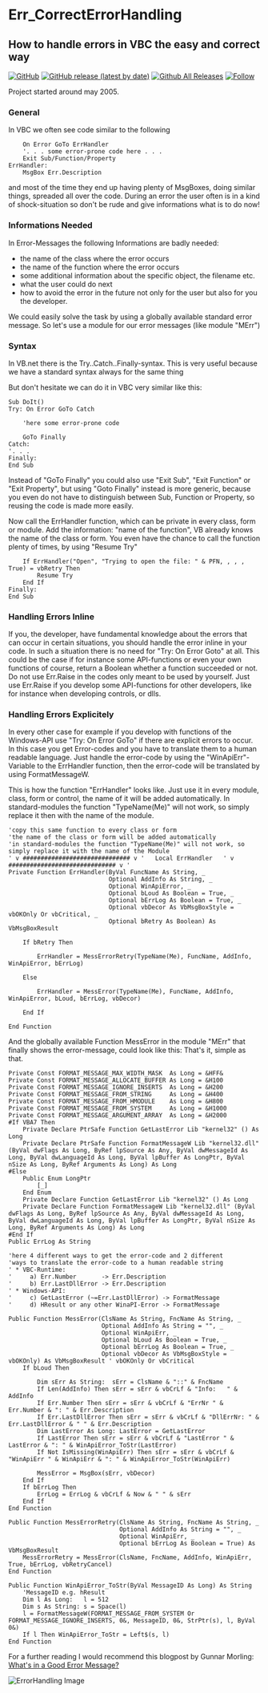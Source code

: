 # Err_CorrectErrorHandling  
## How to handle errors in VBC the easy and correct way  

[![GitHub](https://img.shields.io/github/license/OlimilO1402/Err_CorrectErrorHandling?style=plastic)](https://github.com/OlimilO1402/Err_CorrectErrorHandling/blob/master/LICENSE) 
[![GitHub release (latest by date)](https://img.shields.io/github/v/release/OlimilO1402/Err_CorrectErrorHandling?style=plastic)](https://github.com/OlimilO1402/Err_CorrectErrorHandling/releases/latest)
[![Github All Releases](https://img.shields.io/github/downloads/OlimilO1402/Err_CorrectErrorHandling/total.svg)](https://github.com/OlimilO1402/Err_CorrectErrorHandling/releases/download/v1.0.15/ErrorHandling_v1.0.15.zip)
[![Follow](https://img.shields.io/github/followers/OlimilO1402.svg?style=social&label=Follow&maxAge=2592000)](https://github.com/OlimilO1402/Err_CorrectErrorHandling/watchers)

Project started around may 2005.  

### General

In VBC we often see code similar to the following
```vba
    On Error GoTo ErrHandler
    '. . . some error-prone code here . . .
    Exit Sub/Function/Property
ErrHandler:
    MsgBox Err.Description
```

and most of the time they end up having plenty of MsgBoxes, doing similar things, spreaded all 
over the code. During an error the user often is in a kind of shock-situation so don't be rude 
and give informations what is to do now!

### Informations Needed

In Error-Messages the following Informations are badly needed:
 * the name of the class where the error occurs
 * the name of the function where the error occurs
 * some additional information about the specific object, the filename etc.
 * what the user could do next
 * how to avoid the error in the future
not only for the user but also for you the developer.

We could easily solve the task by using a globally available standard error message.
So let's use a module for our error messages (like module "MErr")

### Syntax

In VB.net there is the Try..Catch..Finally-syntax.
This is very useful because we have a standard syntax always for the same thing

But don't hesitate we can do it in VBC very similar like this:
```vba
Sub DoIt()
Try: On Error GoTo Catch
    
	'here some error-prone code 
	
	GoTo Finally
Catch:
'. . .
Finally:
End Sub
```

Instead of "GoTo Finally" you could also use "Exit Sub", "Exit Function" or "Exit Property",
but using "Goto Finally" instead is more generic, because you even do not have to distinguish 
between Sub, Function or Property, so reusing the code is made more easily.

Now call the ErrHandler function, which can be private in every class, form or module.
Add the information: "name of the function", VB already knows the name of the class or form.
You even have the chance to call the function plenty of times, by using "Resume Try"
```vba
    If ErrHandler("Open", "Trying to open the file: " & PFN, , , , True) = vbRetry Then
        Resume Try
    End If
Finally:
End Sub
```

### Handling Errors Inline

If you, the developer, have fundamental knowledge about the errors that can occur in certain 
situations, you should handle the error inline in your code. In such a situation there is no 
need for "Try: On Error Goto" at all. This could be the case if for instance some API-functions or
even your own functions of course, return a Boolean whether a function succeeded or not. 
Do not use Err.Raise in the codes only meant to be used by yourself. 
Just use Err.Raise if you develop some API-functions for other developers, like for instance 
when developing controls, or dlls.

### Handling Errors Explicitely

In every other case for example if you develop with functions of the Windows-API use 
"Try: On Error GoTo" if there are explicit errors to occur.
In this case you get Error-codes and you have to translate them to a human readable language.
Just handle the error-code by using the "WinApiErr"-Variable to the ErrHandler function, then 
the error-code will be translated by using FormatMessageW.

This is how the function "ErrHandler" looks like. Just use it in every module, class, form or 
control, the name of it will be added automatically. 
In standard-modules the function "TypeName(Me)" will not work, so simply replace it then with 
the name of the module.

```vba
'copy this same function to every class or form
'the name of the class or form will be added automatically
'in standard-modules the function "TypeName(Me)" will not work, so simply replace it with the name of the Module
' v ############################## v '   Local ErrHandler   ' v ############################## v '
Private Function ErrHandler(ByVal FuncName As String, _
                            Optional AddInfo As String, _
                            Optional WinApiError, _
                            Optional bLoud As Boolean = True, _
                            Optional bErrLog As Boolean = True, _
                            Optional vbDecor As VbMsgBoxStyle = vbOKOnly Or vbCritical, _
                            Optional bRetry As Boolean) As VbMsgBoxResult
    
    If bRetry Then
        
        ErrHandler = MessErrorRetry(TypeName(Me), FuncName, AddInfo, WinApiError, bErrLog)
        
    Else
        
        ErrHandler = MessError(TypeName(Me), FuncName, AddInfo, WinApiError, bLoud, bErrLog, vbDecor)
        
    End If
    
End Function
```

And the globally available Function MessError in the module "MErr" that finally shows the error-message, could look like this:
That's it, simple as that.

```vba
Private Const FORMAT_MESSAGE_MAX_WIDTH_MASK  As Long = &HFF&
Private Const FORMAT_MESSAGE_ALLOCATE_BUFFER As Long = &H100
Private Const FORMAT_MESSAGE_IGNORE_INSERTS  As Long = &H200
Private Const FORMAT_MESSAGE_FROM_STRING     As Long = &H400
Private Const FORMAT_MESSAGE_FROM_HMODULE    As Long = &H800
Private Const FORMAT_MESSAGE_FROM_SYSTEM     As Long = &H1000
Private Const FORMAT_MESSAGE_ARGUMENT_ARRAY  As Long = &H2000
#If VBA7 Then
    Private Declare PtrSafe Function GetLastError Lib "kernel32" () As Long
    Private Declare PtrSafe Function FormatMessageW Lib "kernel32.dll" (ByVal dwFlags As Long, ByRef lpSource As Any, ByVal dwMessageId As Long, ByVal dwLanguageId As Long, ByVal lpBuffer As LongPtr, ByVal nSize As Long, ByRef Arguments As Long) As Long
#Else
    Public Enum LongPtr
        [_]
    End Enum
    Private Declare Function GetLastError Lib "kernel32" () As Long
    Private Declare Function FormatMessageW Lib "kernel32.dll" (ByVal dwFlags As Long, ByRef lpSource As Any, ByVal dwMessageId As Long, ByVal dwLanguageId As Long, ByVal lpBuffer As LongPtr, ByVal nSize As Long, ByRef Arguments As Long) As Long
#End If
Public ErrLog As String

'here 4 different ways to get the error-code and 2 different
'ways to translate the error-code to a human readable string
' * VBC-Runtime:
'     a) Err.Number       -> Err.Description
'     b) Err.LastDllError -> Err.Description
' * Windows-API:
'     c) GetLastError (~=Err.LastDllError) -> FormatMessage
'     d) HResult or any other WinaPI-Error -> FormatMessage

Public Function MessError(ClsName As String, FncName As String, _
                          Optional AddInfo As String = "", _
                          Optional WinApiErr, _
                          Optional bLoud As Boolean = True, _
                          Optional bErrLog As Boolean = True, _
                          Optional vbDecor As VbMsgBoxStyle = vbOKOnly) As VbMsgBoxResult ' vbOKOnly Or vbCritical
    If bLoud Then

        Dim sErr As String:  sErr = ClsName & "::" & FncName
        If Len(AddInfo) Then sErr = sErr & vbCrLf & "Info:   " & AddInfo
        If Err.Number Then sErr = sErr & vbCrLf & "ErrNr " & Err.Number & ": " & Err.Description
        If Err.LastDllError Then sErr = sErr & vbCrLf & "DllErrNr: " & Err.LastDllError & " " & Err.Description
        Dim LastError As Long: LastError = GetLastError
        If LastError Then sErr = sErr & vbCrLf & "LastError " & LastError & ": " & WinApiError_ToStr(LastError)
        If Not IsMissing(WinApiErr) Then sErr = sErr & vbCrLf & "WinApiErr " & WinApiErr & ": " & WinApiError_ToStr(WinApiErr)
        
        MessError = MsgBox(sErr, vbDecor)
    End If
    If bErrLog Then
        ErrLog = ErrLog & vbCrLf & Now & " " & sErr
    End If
End Function

Public Function MessErrorRetry(ClsName As String, FncName As String, _
                               Optional AddInfo As String = "", _
                               Optional WinApiErr, _
                               Optional bErrLog As Boolean = True) As VbMsgBoxResult
    MessErrorRetry = MessError(ClsName, FncName, AddInfo, WinApiErr, True, bErrLog, vbRetryCancel)
End Function

Public Function WinApiError_ToStr(ByVal MessageID As Long) As String
    'MessageID e.g. hResult
    Dim l As Long:   l = 512
    Dim s As String: s = Space(l)
    l = FormatMessageW(FORMAT_MESSAGE_FROM_SYSTEM Or FORMAT_MESSAGE_IGNORE_INSERTS, 0&, MessageID, 0&, StrPtr(s), l, ByVal 0&)
    If l Then WinApiError_ToStr = Left$(s, l)
End Function
```

For a further reading I would recommend this blogpost by Gunnar Morling:  
[What's in a Good Error Message?](https://www.morling.dev/blog/whats-in-a-good-error-message/)


![ErrorHandling Image](Resources/ErrorHandling.png "ErrorHandling Image")

